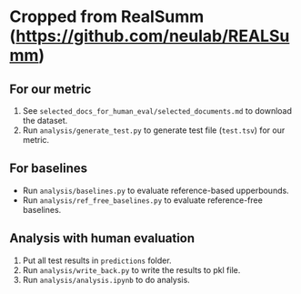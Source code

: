 # Cropped from RealSumm (https://github.com/neulab/REALSumm)

## For our metric
1. See ``selected_docs_for_human_eval/selected_documents.md`` to download the dataset.
2. Run ``analysis/generate_test.py`` to generate test file (``test.tsv``) for our metric.

## For baselines
- Run ``analysis/baselines.py`` to evaluate reference-based upperbounds.
- Run ``analysis/ref_free_baselines.py`` to evaluate reference-free baselines.

## Analysis with human evaluation
1. Put all test results in ``predictions`` folder.
3. Run ``analysis/write_back.py`` to write the results to pkl file.
4. Run ``analysis/analysis.ipynb`` to do analysis.